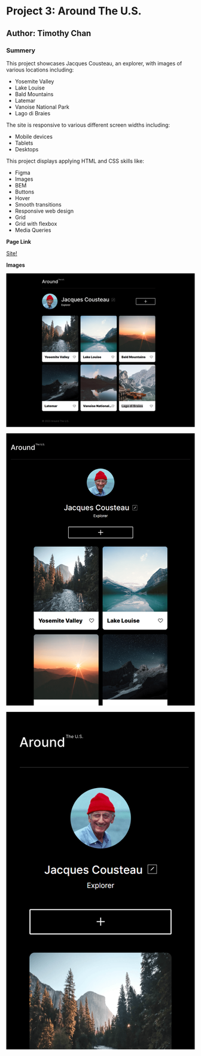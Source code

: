 # Project 3: Around The U.S.

## Author: Timothy Chan

### Summery

This project showcases Jacques Cousteau, an explorer, with images of various locations including:

- Yosemite Valley
- Lake Louise
- Bald Mountains
- Latemar
- Vanoise National Park
- Lago di Braies

The site is responsive to various different screen widths including:

- Mobile devices
- Tablets
- Desktops

This project displays applying HTML and CSS skills like:

- Figma
- Images
- BEM
- Buttons
- Hover
- Smooth transitions
- Responsive web design
- Grid
- Grid with flexbox
- Media Queries

**Page Link**

[Site!](https://timothyqchan.github.io/se_project_aroundtheus/)

**Images**

![Desktop_Site](./images/site-desktop.PNG)

![Tablet_Site](./images/site-tablet.PNG)

![Mobile_Site](./images/site-mobile.PNG)

